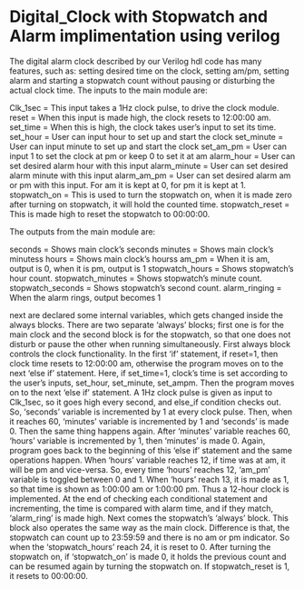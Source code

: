 # Digital_Clock with Stopwatch and Alarm implimentation using verilog
The digital alarm clock described by our Verilog hdl code has many features, such as: setting desired time on the clock, setting am/pm, setting alarm and starting a stopwatch count without pausing or disturbing the actual clock time. 
The inputs to the main module are:

Clk_1sec = This input takes a 1Hz clock pulse, to drive the clock module. 
reset = When this input is made high, the clock resets to 12:00:00 am.
set_time = When this is high, the clock takes user’s input to set its time.
set_hour = User can input hour to set up and start the clock
set_minute = User can input minute to set up and start the clock
set_am_pm = User can input 1 to set the clock at pm or keep 0 to set it at am 
alarm_hour = User can set desired alarm hour with this input 
alarm_minute = User can set desired alarm minute with this input 
alarm_am_pm = User can set desired alarm am or pm with this input. For am it is kept at 0, for pm it is kept at 1. 
stopwatch_on = This is used to turn the stopwatch on, when it is made zero after turning on stopwatch, it will hold the counted time.
stopwatch_reset = This is made high to reset the stopwatch to 00:00:00.

The outputs from the main module are:

seconds = Shows main clock’s seconds 
minutes = Shows main clock’s minutess 
hours = Shows main clock’s hourss 
am_pm = When it is am, output is 0, when it is pm, output is 1 
stopwatch_hours = Shows stopwatch’s hour count. 
stopwatch_minutes = Shows stopwatch’s minute count. 
stopwatch_seconds = Shows stopwatch’s second count. 
alarm_ringing = When the alarm rings, output becomes 1 

next are declared some internal variables, which gets changed inside the always blocks. There are two separate ‘always’ blocks; first one is for the main clock and the second block is for the stopwatch, so that one does not disturb or pause the other when running simultaneously.
First always block controls the clock functionality. In the first ‘if’ statement, if reset=1, then clock time resets to 12:00:00 am, otherwise the program moves on to the next ‘else if’ statement. Here, if set_time=1, clock’s time is set according to the user’s inputs, set_hour, set_minute, set_ampm. Then the program moves on to the next ‘else if’ statement. A 1Hz clock pulse is given as input to Clk_1sec, so it goes high every second, and else_if condition checks out. So, ‘seconds’ variable is incremented by 1 at every clock pulse. Then, when it reaches 60, ‘minutes’ variable is incremented by 1 and ‘seconds’ is made 0. Then 
the same thing happens again. After ‘minutes’ variable reaches 60, ‘hours’ variable is incremented by 1, then ‘minutes’ is made 0. Again, program goes back to the beginning of this ‘else if’ statement and the same operations happen. When ‘hours’ variable reaches 12, if time was at am, it will be pm and vice-versa. So, every time ‘hours’ reaches 12, ‘am_pm’ variable is toggled between 0 and 1. When ‘hours’ reach 13, it is made as 1, so that time is shown as 1:00:00 am or 1:00:00 pm. Thus a 12-hour clock is implemented. At the end of checking each conditional statement and incrementing, the time is compared with alarm time, and if they match, ‘alarm_ring’ is made high.   Next comes the stopwatch’s ‘always’ block. This block also operates the same way as the main clock. Difference is that, the stopwatch can count up to 23:59:59 and there is no am or pm indicator. So when the ‘stopwatch_hours’ reach 24, it is reset to 0. After turning the stopwatch on, if ‘stopwatch_on’ is made 0, it holds the previous count and can be resumed again by turning the stopwatch on. If stopwatch_reset is 1, it resets to 00:00:00.
